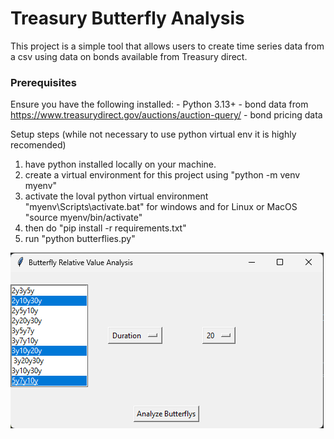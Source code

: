# Treasury Butterfly Analysis
This project is a simple tool that allows users to create time series data from a csv using data on bonds available from Treasury direct.
### Prerequisites
Ensure you have the following installed:
    - Python 3.13+
    - bond data from https://www.treasurydirect.gov/auctions/auction-query/
    - bond pricing data 

Setup steps (while not necessary to use python virtual env it is highly recomended)
1) have python installed locally on your machine.
2) create a virtual environment for this project using "python -m venv myenv"
3) activate the loval python virtual environment "myenv\Scripts\activate.bat" for windows and for Linux or MacOS "source myenv/bin/activate"
4) then do "pip install -r requirements.txt"
5) run "python butterflies.py"

![Alt text](butterfly_gui.png "User Interface")
